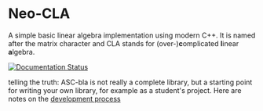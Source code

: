 # Neo-CLA

A simple basic linear algebra implementation using modern C++.
It is named after the matrix character and CLA stands for (over-)**c**omplicated **l**inear **a**lgebra.

[![Documentation Status](https://readthedocs.org/projects/neo-cla/badge/?version=latest)](https://neo-cla.readthedocs.io/en/latest/)


telling the truth: ASC-bla is not really a complete library,
but a starting point for writing your own library, for example as a student's project.
Here are notes on the
[development process](https://jschoeberl.github.io/IntroSC/intro.html)

